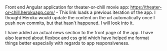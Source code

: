 Front end Angular application for theater-or-chill movie app: https://theater-or-chill.herokuapp.com/ - This link loads a previous iteration of the app. I thought Heroku would update the content on the url automatically once I push new commits, but that hasn't happened. I will look into it.

I have added an actual news section to the front page of the app. I have also learned about flexbox and css grid which have helped me format things better especially with
regards to app responsiveness.
